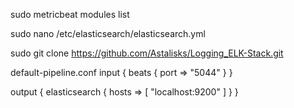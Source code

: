 sudo metricbeat modules list

sudo nano /etc/elasticsearch/elasticsearch.yml

sudo git clone https://github.com/Astalisks/Logging_ELK-Stack.git


default-pipeline.conf
input {
    beats {
        port => "5044"
    }
}

output {
    elasticsearch {
        hosts => [ "localhost:9200" ]
    }
}
